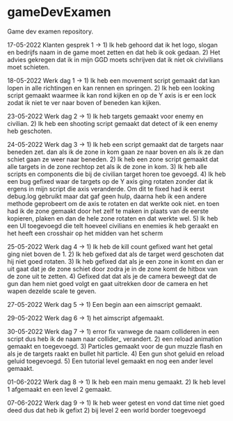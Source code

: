 # gameDevExamen
Game dev examen repository.

17-05-2022 Klanten gesprek 1 ->  1) Ik heb gehoord dat ik het logo, slogan en bedrijfs naam in de game moet zetten en dat heb ik ook gedaan.
                                 2) Het advies gekregen dat ik in mijn GGD moets schrijven dat ik niet ok civivilians moet schieten.
                                 
18-05-2022 Werk dag 1 -> 1) Ik heb een movement script gemaakt dat kan lopen in alle richtingen en kan rennen en springen.
                         2) Ik heb een looking script gemaakt waarmee ik kan rond kijken en op de Y axis is er een lock zodat ik niet te ver naar boven of beneden kan                               kijken.
                         
23-05-2022 Werk dag 2 -> 1) Ik heb targets gemaakt voor enemy en civilian.
                         2) Ik heb een shooting script gemaakt dat detect of ik een enemy heb geschoten.
                         
24-05-2022 Werk dag 3 -> 1) Ik heb een script gemaakt dat de targets naar beneden zet. dan als ik de zone in kom gaan ze naar boven en als ik ze dan schiet gaan ze weer                             naar beneden.
                         2) Ik heb een zone script gemaakt dat alle targets in de zone rechtop zet als ik de zone in kom.
                         3) Ik heb alle scripts en components die bij de civilian target horen toe gevoegd.
                         4) Ik heb een bug gefixed waar de targets op de Y axis ging rotaten zonder dat ik ergens in mijn script die axis veranderde. Om dit te fixed had                             ik eerst debug.log gebruikt maar dat gaf geen hulp, daarna heb ik een andere methode geprobeert om de axis te rotaten en dat werkte ook niet. 
                            en toen had ik de zone gemaakt door het zelf te maken in plaats van de eerste kopieren, plaken en dan de hele zone rotaten en dat werkte wel.
                         5) Ik heb een UI toegevoegd die telt hoeveel civilians en enemies ik heb geraakt en het heeft een crosshair op het midden van het scherm 

25-05-2022 Werk dag 4 -> 1) Ik heb de kill count gefixed want het getal ging niet boven de 1.
                         2) Ik heb gefixed dat als de target werd geschoten dat hij niet goed rotaten.
                         3) Ik heb gefixed dat als je een zone in komt en dan er uit gaat dat je de zone schiet door zodra je in de zone komt de hitbox van de zone uit 
                            te zetten.
                         4) Gefixed dat dat als je de camera beweegt dat de gun dan hem niet goed volgt en gaat uitrekken door de camera en het wapen dezelde scale te                               geven.

27-05-2022 Werk dag 5 -> 1) Een begin aan een aimscript gemaakt.

29-05-2022 Werk dag 6 -> 1) het aimscript afgemaakt.

30-05-2022 Werk dag 7 -> 1) error fix vanwege de naam collideren in een script dus heb ik de naam naar collider_ verandert.
                         2) een reload animation gemaakt en toegevoegd.
                         3) Particles gemaakt voor de gun muzzle flash en als je de targets raakt en bullet hit particle.
                         4) Een gun shot geluid en reload geluid toegevoegd.
                         5) Een tutorial level gemaakt en nog een ander level gemaakt.
                         
01-06-2022 Werk dag 8 -> 1) Ik heb een main menu gemaakt.
                         2) Ik heb level 1 afgemaakt en een level 2 gemaakt.
                         
07-06-2022 Werk dag 9 -> 1) Ik heb weer getest en vond dat time niet goed deed dus dat heb ik gefixt
                         2) bij level 2 een world border toegevoegd
                         
